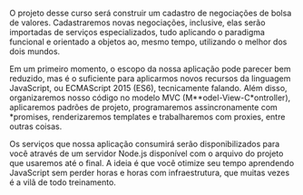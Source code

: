 O projeto desse curso será construir um cadastro de negociações de bolsa de valores. Cadastraremos novas negociações, inclusive, elas serão importadas de serviços especializados, tudo aplicando o paradigma funcional e orientado a objetos ao, mesmo tempo, utilizando o melhor dos dois mundos.

Em um primeiro momento, o escopo da nossa aplicação pode parecer bem reduzido, mas é o suficiente para aplicarmos novos recursos da linguagem JavaScript, ou ECMAScript 2015 (ES6), tecnicamente falando. Além disso, organizaremos nosso código no modelo MVC (M**odel-View-C*ontroller), aplicaremos padrões de projeto, programaremos assincronamente com *promises, renderizaremos templates e trabalharemos com proxies, entre outras coisas.

Os serviços que nossa aplicação consumirá serão disponibilizados para você através de um servidor Node.js disponível com o arquivo do projeto que usaremos até o final. A ideia é que você otimize seu tempo aprendendo JavaScript sem perder horas e horas com infraestrutura, que muitas vezes é a vilã de todo treinamento.